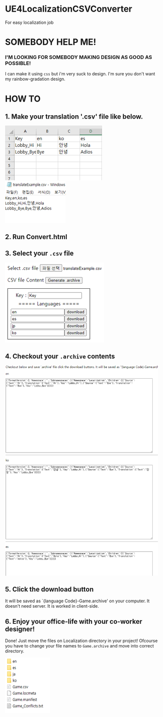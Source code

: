 # UE4LocalizationCSVConverter
For easy localization job

# SOMEBODY HELP ME!
### I'M LOOKING FOR SOMEBODY MAKING DESIGN AS GOOD AS POSSIBLE!
I can make it using `css` but i'm very suck to design. I'm sure you don't want my rainbow-gradation design.

# HOW TO
## 1. Make your translation '.csv' file like below.
![img](./Image/HowTo_1.jpg)
![img](./Image/HowTo_2.jpg)
## 2. Run Convert.html
## 3. Select your `.csv` file
![img](./Image/HowTo_3.jpg)
## 4. Checkout your `.archive` contents
![img](./Image/HowTo_4.jpg)
## 5. Click the download button
It will be saved as `{language Code}-Game.archive' on your computer. It doesn't need server. It is worked in client-side.

## 6. Enjoy your office-life with your co-worker designer!
Done! Just move the files on Localization directory in your project! Ofcourse you have to change your file names to `Game.archive` and move into correct directory.

![img](./Image/HowTo_5.jpg)